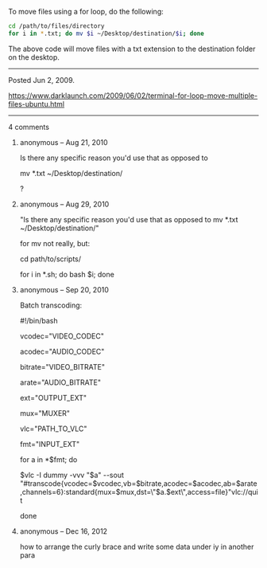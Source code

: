 To move files using a for loop, do the following:

```bash
cd /path/to/files/directory
for i in *.txt; do mv $i ~/Desktop/destination/$i; done
```

The above code will move files with a txt extension to the destination folder on the desktop.

---

Posted Jun 2, 2009.

https://www.darklaunch.com/2009/06/02/terminal-for-loop-move-multiple-files-ubuntu.html

---

4 comments

<ol>
    <li>
        <div>
            anonymous &ndash; Aug 21, 2010
            <div>
                <p>Is there any specific reason you'd use that as opposed to </p><p>mv *.txt ~/Desktop/destination/ </p><p>?</p>
            </div>
        </div>
    </li>
    <li>
        <div>
            anonymous &ndash; Aug 29, 2010
            <div>
                <p>"Is there any specific reason you'd use that as opposed to mv *.txt ~/Desktop/destination/"</p><p></p><p>for mv not really, but:</p><p></p><p>cd path/to/scripts/</p><p>for i in *.sh; do bash $i; done</p>
            </div>
        </div>
    </li>
    <li>
        <div>
            anonymous &ndash; Sep 20, 2010
            <div>
                <p>Batch transcoding:</p><p></p><p>#!/bin/bash</p><p>vcodec="VIDEO_CODEC" </p><p>acodec="AUDIO_CODEC" </p><p>bitrate="VIDEO_BITRATE" </p><p>arate="AUDIO_BITRATE" </p><p>ext="OUTPUT_EXT" </p><p>mux="MUXER" </p><p>vlc="PATH_TO_VLC" </p><p>fmt="INPUT_EXT" </p><p></p><p>for a in *$fmt; do </p><p>$vlc -I dummy -vvv "$a" --sout "#transcode{vcodec=$vcodec,vb=$bitrate,acodec=$acodec,ab=$arate,channels=6}:standard{mux=$mux,dst=\"$a.$ext\",access=file}"<a>vlc://quit</a> </p><p>done</p>
            </div>
        </div>
    </li>
    <li>
        <div>
            anonymous &ndash; Dec 16, 2012
            <div>
                <p>how to arrange the curly brace and write some data under iy in another para</p>
            </div>
        </div>
    </li>
</ol>
